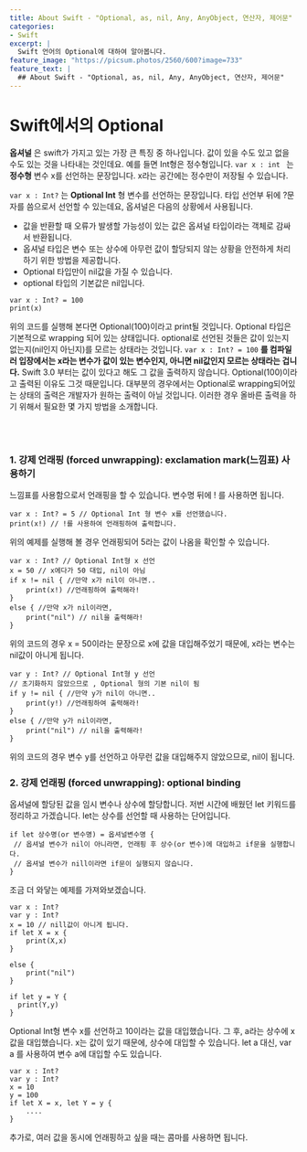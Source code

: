 ```yaml
---
title: About Swift - "Optional, as, nil, Any, AnyObject, 연산자, 제어문"
categories:
- Swift
excerpt: |
  Swift 언어의 Optional에 대하여 알아봅니다.
feature_image: "https://picsum.photos/2560/600?image=733"
feature_text: |
  ## About Swift - "Optional, as, nil, Any, AnyObject, 연산자, 제어문"
---
```

# Swift에서의 Optional
__옵셔널__ 은 swift가 가지고 있는 가장 큰 특징 중 하나입니다.
값이 있을 수도 있고 없을 수도 있는 것을 나타내는 것인데요.
예를 들면 Int형은 정수형입니다. ```var x : int ``` 는 __정수형__ 변수 x를 선언하는 문장입니다. x라는 공간에는 정수만이 저장될 수 있습니다. 

```var x : Int?``` 는 __Optional Int__ 형 변수를 선언하는 문장입니다. 타입 선언부 뒤에 ?문자를 씀으로서 선언할 수 있는데요, 옵셔널은 다음의 상황에서 사용됩니다.
* 값을 반환할 때 오류가 발생할 가능성이 있는 값은 옵셔널 타입이라는 객체로 감싸서 반환됩니다.
* 옵셔널 타입은 변수 또는 상수에 아무런 값이 할당되지 않는 상황을 안전하게 처리하기 위한 방법을 제공합니다.
* Optional 타입만이 nil값을 가질 수 있습니다.
* optional 타입의 기본값은 nil입니다.

```
var x : Int? = 100
print(x)
```

위의 코드를 실행해 본다면 Optional(100)이라고 print될 것입니다. Optional 타입은 기본적으로 wrapping 되어 있는 상태입니다. optional로 선언된 것들은 값이 있는지 없는지(nil인지 아닌지)를 모르는 상태라는 것입니다.
``` var x : Int? = 100 ``` __를 컴파일러 입장에서는 x라는 변수가 값이 있는 변수인지, 아니면 nil값인지 모르는 상태라는 겁니다.__ Swift 3.0 부터는 값이 있다고 해도 그 값을 출력하지 않습니다.  Optional(100)이라고 출력된 이유도 그것 때문입니다.
대부분의 경우에서는 Optional로 wrapping되어있는 상태의 출력은 개발자가 원하는 출력이 아닐 것입니다. 이러한 경우 올바른 출력을 하기 위해서 필요한 몇 가지 방법을 소개합니다.

<br>
<br>

### 1. 강제 언래핑 (forced unwrapping): exclamation mark(느낌표) 사용하기
느낌표를 사용함으로서 언래핑을 할 수 있습니다. 변수명 뒤에 ! 를 사용하면 됩니다. 

```
var x : Int? = 5 // Optional Int 형 변수 x를 선언했습니다.
print(x!) // !를 사용하여 언래핑하여 출력합니다.
```
위의 예제를 실행해 볼 경우 언래핑되어 5라는 값이 나옴을 확인할 수 있습니다.

```
var x : Int? // Optional Int형 x 선언
x = 50 // x에다가 50 대입, nil이 아님
if x != nil { //만약 x가 nil이 아니면..
	print(x!) //언래핑하여 출력해라!
}
else { //만약 x가 nil이라면, 
	print("nil") // nil을 출력해라!
}
```
위의 코드의 경우 x = 50이라는 문장으로 x에 값을 대입해주었기 때문에, x라는 변수는 nil값이 아니게 됩니다.

```
var y : Int? // Optional Int형 y 선언
// 초기화하지 않았으므로 , Optional 형의 기본 nil이 됨
if y != nil { //만약 y가 nil이 아니면..
	print(y!) //언래핑하여 출력해라!
}
else { //만약 y가 nil이라면, 
	print("nil") // nil을 출력해라!
}
```
위의 코드의 경우 변수 y를 선언하고 아무런 값을 대입해주지 않았으므로, nil이 됩니다.

### 2. 강제 언래핑 (forced unwrapping): optional binding
옵셔널에 할당된 값을 임시 변수나 상수에 할당합니다.
저번 시간에 배웠던 let 키워드를 정리하고 가겠습니다. let는 상수를 선언할 때 사용하는 단어입니다.

```
if let 상수명(or 변수명) = 옵셔널변수명 {
 // 옵셔널 변수가 nil이 아니라면, 언래핑 후 상수(or 변수)에 대입하고 if문을 실행합니다.
 // 옵셔널 변수가 nill이라면 if문이 실행되지 않습니다.
}
```

조금 더 와닿는 예제를 가져와보겠습니다.

```
var x : Int?
var y : Int?
x = 10 // nill값이 아니게 됩니다.
if let X = x {
	print(X,x)
}

else {
	print("nil")
}

if let y = Y {
  print(Y,y)
}
```

Optional Int형 변수 x를 선언하고 10이라는 값을 대입했습니다.
그 후, a라는 상수에 x값을 대입했습니다. x는 값이 있기 때문에, 상수에 대입할 수 있습니다. let a 대신, var a 를 사용하여 변수 a에 대입할 수도 있습니다.

```
var x : Int?
var y : Int?
x = 10 
y = 100
if let X = x, let Y = y {
	....
}
```
추가로, 여러 값을 동시에 언래핑하고 싶을 때는 콤마를 사용하면 됩니다.

<br>
<br>

###
